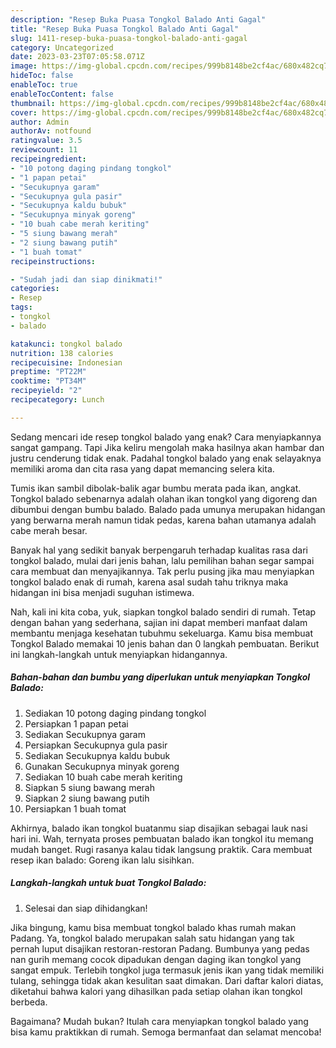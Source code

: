 ```yaml
---
description: "Resep Buka Puasa Tongkol Balado Anti Gagal"
title: "Resep Buka Puasa Tongkol Balado Anti Gagal"
slug: 1411-resep-buka-puasa-tongkol-balado-anti-gagal
category: Uncategorized
date: 2023-03-23T07:05:58.071Z
image: https://img-global.cpcdn.com/recipes/999b8148be2cf4ac/680x482cq70/tongkol-balado-foto-resep-utama.jpg
hideToc: false
enableToc: true
enableTocContent: false
thumbnail: https://img-global.cpcdn.com/recipes/999b8148be2cf4ac/680x482cq70/tongkol-balado-foto-resep-utama.jpg
cover: https://img-global.cpcdn.com/recipes/999b8148be2cf4ac/680x482cq70/tongkol-balado-foto-resep-utama.jpg
author: Admin
authorAv: notfound
ratingvalue: 3.5
reviewcount: 11
recipeingredient:
- "10 potong daging pindang tongkol"
- "1 papan petai"
- "Secukupnya garam"
- "Secukupnya gula pasir"
- "Secukupnya kaldu bubuk"
- "Secukupnya minyak goreng"
- "10 buah cabe merah keriting"
- "5 siung bawang merah"
- "2 siung bawang putih"
- "1 buah tomat"
recipeinstructions:

- "Sudah jadi dan siap dinikmati!"
categories:
- Resep
tags:
- tongkol
- balado

katakunci: tongkol balado 
nutrition: 138 calories
recipecuisine: Indonesian
preptime: "PT22M"
cooktime: "PT34M"
recipeyield: "2"
recipecategory: Lunch

---
```



Sedang mencari ide resep tongkol balado yang enak? Cara menyiapkannya sangat gampang. Tapi Jika keliru mengolah maka hasilnya akan hambar dan justru cenderung tidak enak. Padahal tongkol balado yang enak selayaknya memiliki aroma dan cita rasa yang dapat memancing selera kita.


Tumis ikan sambil dibolak-balik agar bumbu merata pada ikan, angkat. Tongkol balado sebenarnya adalah olahan ikan tongkol yang digoreng dan dibumbui dengan bumbu balado. Balado pada umunya merupakan hidangan yang berwarna merah namun tidak pedas, karena bahan utamanya adalah cabe merah besar.

Banyak hal yang sedikit banyak berpengaruh terhadap kualitas rasa dari tongkol balado, mulai dari jenis bahan, lalu pemilihan bahan segar sampai cara membuat dan menyajikannya. Tak perlu pusing jika mau menyiapkan tongkol balado enak di rumah, karena asal sudah tahu triknya maka hidangan ini bisa menjadi suguhan istimewa.


Nah, kali ini kita coba, yuk, siapkan tongkol balado sendiri di rumah. Tetap dengan bahan yang sederhana, sajian ini dapat memberi manfaat dalam membantu menjaga kesehatan tubuhmu sekeluarga. Kamu bisa membuat Tongkol Balado memakai 10 jenis bahan dan 0 langkah pembuatan. Berikut ini langkah-langkah untuk menyiapkan hidangannya.

<!--inarticleads1-->

##### Bahan-bahan dan bumbu yang diperlukan untuk menyiapkan Tongkol Balado:

1. Sediakan 10 potong daging pindang tongkol
1. Persiapkan 1 papan petai
1. Sediakan Secukupnya garam
1. Persiapkan Secukupnya gula pasir
1. Sediakan Secukupnya kaldu bubuk
1. Gunakan Secukupnya minyak goreng
1. Sediakan 10 buah cabe merah keriting
1. Siapkan 5 siung bawang merah
1. Siapkan 2 siung bawang putih
1. Persiapkan 1 buah tomat


Akhirnya, balado ikan tongkol buatanmu siap disajikan sebagai lauk nasi hari ini. Wah, ternyata proses pembuatan balado ikan tongkol itu memang mudah banget. Rugi rasanya kalau tidak langsung praktik. Cara membuat resep ikan balado: Goreng ikan lalu sisihkan. 

<!--inarticleads2-->

##### Langkah-langkah untuk buat Tongkol Balado:


1. Selesai dan siap dihidangkan!

Jika bingung, kamu bisa membuat tongkol balado khas rumah makan Padang. Ya, tongkol balado merupakan salah satu hidangan yang tak pernah luput disajikan restoran-restoran Padang. Bumbunya yang pedas nan gurih memang cocok dipadukan dengan daging ikan tongkol yang sangat empuk. Terlebih tongkol juga termasuk jenis ikan yang tidak memiliki tulang, sehingga tidak akan kesulitan saat dimakan. Dari daftar kalori diatas, diketahui bahwa kalori yang dihasilkan pada setiap olahan ikan tongkol berbeda. 

Bagaimana? Mudah bukan? Itulah cara menyiapkan tongkol balado yang bisa kamu praktikkan di rumah. Semoga bermanfaat dan selamat mencoba!
